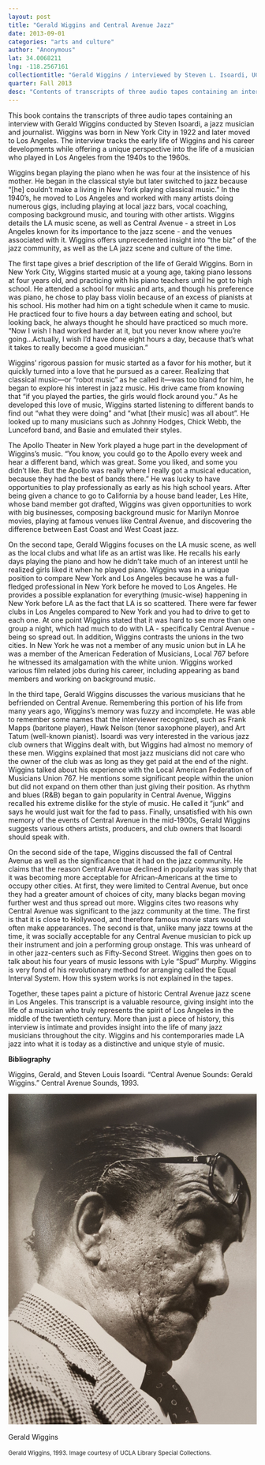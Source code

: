 ```yaml
---
layout: post
title: "Gerald Wiggins and Central Avenue Jazz"
date: 2013-09-01
categories: "arts and culture"
author: "Anonymous"
lat: 34.0068211
lng: -118.2567161
collectiontitle: "Gerald Wiggins / interviewed by Steven L. Isoardi, UCLA Library Special Collections"
quarter: Fall 2013
desc: "Contents of transcripts of three audio tapes containing an interview with Gerald Wiggins conducted by Steven Isoardi, a jazz musician and journalist. Wiggins was born in New York City in 1922 and later moved to Los Angeles. The interview tracks the early life of Wiggins and his career developments while offering a unique perspective into the life of a musician who played in Los Angeles from the 1940s to the 1960s."
---
```

This book contains the transcripts of three audio tapes containing an interview with Gerald Wiggins conducted by Steven Isoardi, a jazz musician and journalist. Wiggins was born in New York City in 1922 and later moved to Los Angeles. The interview tracks the early life of Wiggins and his career developments while offering a unique perspective into the life of a musician who played in Los Angeles from the 1940s to the 1960s.

Wiggins began playing the piano when he was four at the insistence of his mother. He began  in the classical style but later switched to jazz because “[he] couldn’t make a living in New York playing classical music.”  In the 1940’s, he moved to Los Angeles and worked with many artists doing numerous gigs, including playing at local jazz bars, vocal coaching, composing background music, and touring with other artists. Wiggins details the LA music scene, as well as Central Avenue - a street in Los Angeles known for its importance to the jazz scene - and the venues associated with it. Wiggins offers unprecedented insight into “the biz” of the jazz community, as well as the LA jazz scene and culture of the time.

The first tape gives a brief description of the life of Gerald Wiggins. Born in New York City, Wiggins started music at a young age, taking piano lessons at four years old, and practicing with his piano teachers until he got to high school. He attended a school for music and arts, and though his preference was piano, he chose to play bass violin because of an excess of pianists at his school. His mother had him on a tight schedule when it came to music. He practiced four to five hours a day between eating and school, but looking back, he always thought he should have practiced so much more. “Now I wish I had worked harder at it, but you never know where you’re going…Actually, I wish I’d have done eight hours a day, because that’s what it takes to really become a good musician.”

Wiggins’ rigorous passion for music started as a favor for his mother, but it quickly turned into a love that he pursued as a career. Realizing that classical music—or “robot music” as he called it—was too bland for him, he began to explore his interest in jazz music. His drive came from knowing that “if you played the parties, the girls would flock around you.” As he developed this love of music, Wiggins started listening to different bands to find out “what they were doing” and “what [their music] was all about”. He looked up to many musicians such as Johnny Hodges, Chick Webb, the Lunceford band, and Basie and emulated their styles. 

The Apollo Theater in New York played a huge part in the development of Wiggins’s music. “You know, you could go to the Apollo every week and hear a different band, which was great. Some you liked, and some you didn’t like. But the Apollo was really where I really got a musical education, because they had the best of bands there.” He was lucky to have opportunities to play professionally as early as his high school years. After being given a chance to go to California by a house band leader, Les Hite, whose band member got drafted, Wiggins was given opportunities to work with big businesses, composing background music for Marilyn Monroe movies, playing at famous venues like Central Avenue, and discovering the difference between East Coast and West Coast jazz.

On the second tape, Gerald Wiggins focuses on the LA music scene, as well as the local clubs and what life as an artist was like. He recalls his early days playing the piano and how he didn’t take much of an interest until he realized girls liked it when he played piano. Wiggins was in a unique position to compare New York and Los Angeles because he was a full-fledged professional in New York before he moved to Los Angeles. He provides a possible explanation for everything (music-wise) happening in New York before LA as the fact that LA is so scattered. There were far fewer clubs in Los Angeles compared to New York and you had to drive to get to each one. At one point Wiggins stated that it was hard to see more than one group a night, which had much to do with LA - specifically Central Avenue -  being so spread out. In addition, Wiggins contrasts the unions in the two cities. In New York he was not a member of any music union but in LA he was a member of the American Federation of Musicians, Local 767 before he witnessed its amalgamation with the white union. Wiggins worked various film related jobs during his career, including appearing as band members and working on background music.

In the third tape, Gerald Wiggins discusses the various musicians that he befriended on Central Avenue. Remembering this portion of his life from many years ago, Wiggins’s memory was fuzzy and incomplete. He was able to remember some names that the interviewer recognized, such as Frank Mapps (baritone player), Hawk Nelson (tenor saxophone player), and Art Tatum (well-known pianist). Isoardi was very interested in the various jazz club owners that Wiggins dealt with, but Wiggins had almost no memory of these men. Wiggins explained that most jazz musicians did not care who the owner of the club was as long as they get paid at the end of the night. Wiggins talked about his experience with the Local American Federation of Musicians Union 767. He mentions some significant people within the union but did not expand on them other than just giving their position. As rhythm and blues (R&amp;B) began to gain popularity in Central Avenue, Wiggins recalled his extreme dislike for the style of music. He called it “junk” and says he would just wait for the fad to pass. Finally, unsatisfied with his own memory of the events of Central Avenue in the mid-1900s, Gerald Wiggins suggests various others artists, producers, and club owners that Isoardi should speak with. 

On the second side of the tape, Wiggins discussed the fall of Central Avenue as well as the significance that it had on the jazz community. He claims that the reason Central Avenue declined in popularity was simply that it was becoming more acceptable for African-Americans at the time to occupy other cities. At first, they were limited to Central Avenue, but once they had a greater amount of choices of city, many blacks began moving further west and thus spread out more. Wiggins cites two reasons why Central Avenue was significant to the jazz community at the time. The first is that it is close to Hollywood, and therefore famous movie stars would often make appearances. The second is that, unlike many jazz towns at the time, it was socially acceptable for any Central Avenue musician to pick up their instrument and join a performing group onstage. This was unheard of in other jazz-centers such as Fifty-Second Street. Wiggins then goes on to talk about his four years of music lessons with Lyle “Spud” Murphy. Wiggins is very fond of his revolutionary method for arranging called the Equal Interval System. How this system works is not explained in the tapes.

Together, these tapes paint a picture of historic Central Avenue jazz scene in Los Angeles. This transcript is a valuable resource, giving insight into the life of a musician who truly represents the spirit of Los Angeles in the middle of the twentieth century. More than just a piece of history, this interview is intimate and provides insight into the life of many jazz musicians throughout the city. Wiggins and his contemporaries made LA jazz into what it is today as a distinctive and unique style of music.


**Bibliography**

Wiggins, Gerald, and Steven Louis Isoardi. “Central Avenue Sounds: Gerald Wiggins.” Central Avenue Sounds, 1993.


<img src='../images/gerald_wiggins.jpg' alt='Image of Gerald Wiggins.'>
<figcaption><p>Gerald Wiggins</p><p><small>Gerald Wiggins, 1993. Image courtesy of UCLA Library Special Collections.</small></p>
